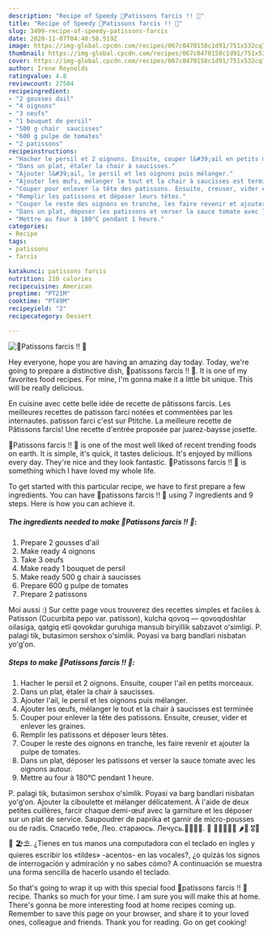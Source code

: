 ```yaml
---
description: "Recipe of Speedy 🧄Patissons farcis !! 🧅"
title: "Recipe of Speedy 🧄Patissons farcis !! 🧅"
slug: 3499-recipe-of-speedy-patissons-farcis
date: 2020-11-07T04:40:58.519Z
image: https://img-global.cpcdn.com/recipes/067c0470158c1d91/751x532cq70/🧄patissons-farcis-🧅-photo-principale-de-la-recette.jpg
thumbnail: https://img-global.cpcdn.com/recipes/067c0470158c1d91/751x532cq70/🧄patissons-farcis-🧅-photo-principale-de-la-recette.jpg
cover: https://img-global.cpcdn.com/recipes/067c0470158c1d91/751x532cq70/🧄patissons-farcis-🧅-photo-principale-de-la-recette.jpg
author: Irene Reynolds
ratingvalue: 4.8
reviewcount: 27504
recipeingredient:
- "2 gousses dail"
- "4 oignons"
- "3 oeufs"
- "1 bouquet de persil"
- "500 g chair  saucisses"
- "600 g pulpe de tomates"
- "2 patissons"
recipeinstructions:
- "Hacher le persil et 2 oignons. Ensuite, couper l&#39;ail en petits morceaux."
- "Dans un plat, étaler la chair à saucisses."
- "Ajouter l&#39;ail, le persil et les oignons puis mélanger."
- "Ajouter les œufs, mélanger le tout et la chair à saucisses est terminée"
- "Couper pour enlever la tête des patissons. Ensuite, creuser, vider et enlever les graines."
- "Remplir les patissons et déposer leurs têtes."
- "Couper le reste des oignons en tranche, les faire revenir et ajouter la pulpe de tomates."
- "Dans un plat, déposer les patissons et verser la sauce tomate avec les oignons autour."
- "Mettre au four à 180°C pendant 1 heure."
categories:
- Recipe
tags:
- patissons
- farcis

katakunci: patissons farcis 
nutrition: 210 calories
recipecuisine: American
preptime: "PT21M"
cooktime: "PT49M"
recipeyield: "2"
recipecategory: Dessert

---
```



![🧄Patissons farcis !! 🧅](https://img-global.cpcdn.com/recipes/067c0470158c1d91/751x532cq70/🧄patissons-farcis-🧅-photo-principale-de-la-recette.jpg)

Hey everyone, hope you are having an amazing day today. Today, we're going to prepare a distinctive dish, 🧄patissons farcis !! 🧅. It is one of my favorites food recipes. For mine, I'm gonna make it a little bit unique. This will be really delicious.

En cuisine avec cette belle idée de recette de pâtissons farcis. Les meilleures recettes de patisson farci notées et commentées par les internautes. patisson farci c&#39;est sur Ptitche. La meilleure recette de Pâtissons farcis! Une recette d&#39;entrée proposée par juarez-baysse josette.

🧄Patissons farcis !! 🧅 is one of the most well liked of recent trending foods on earth. It is simple, it's quick, it tastes delicious. It's enjoyed by millions every day. They're nice and they look fantastic. 🧄Patissons farcis !! 🧅 is something which I have loved my whole life.


To get started with this particular recipe, we have to first prepare a few ingredients. You can have 🧄patissons farcis !! 🧅 using 7 ingredients and 9 steps. Here is how you can achieve it.

<!--inarticleads1-->

##### The ingredients needed to make 🧄Patissons farcis !! 🧅:

1. Prepare 2 gousses d&#39;ail
1. Make ready 4 oignons
1. Take 3 oeufs
1. Make ready 1 bouquet de persil
1. Make ready 500 g chair à saucisses
1. Prepare 600 g pulpe de tomates
1. Prepare 2 patissons


Moi aussi :) Sur cette page vous trouverez des recettes simples et faciles à. Patisson (Cucurbita pepo var. patisson), kulcha qovoq — qovoqdoshlar oilasiga, qatgiq etli qovokdar guruhiga mansub biryillik sabzavot oʻsimligi. P. palagi tik, butasimon sershox oʻsimlik. Poyasi va barg bandlari nisbatan yoʻgʻon. 

<!--inarticleads2-->

##### Steps to make 🧄Patissons farcis !! 🧅:

1. Hacher le persil et 2 oignons. Ensuite, couper l&#39;ail en petits morceaux.
1. Dans un plat, étaler la chair à saucisses.
1. Ajouter l&#39;ail, le persil et les oignons puis mélanger.
1. Ajouter les œufs, mélanger le tout et la chair à saucisses est terminée
1. Couper pour enlever la tête des patissons. Ensuite, creuser, vider et enlever les graines.
1. Remplir les patissons et déposer leurs têtes.
1. Couper le reste des oignons en tranche, les faire revenir et ajouter la pulpe de tomates.
1. Dans un plat, déposer les patissons et verser la sauce tomate avec les oignons autour.
1. Mettre au four à 180°C pendant 1 heure.


P. palagi tik, butasimon sershox oʻsimlik. Poyasi va barg bandlari nisbatan yoʻgʻon. Ajouter la ciboulette et mélanger délicatement. À l&#39;aide de deux petites cuillères, farcir chaque demi-œuf avec la garniture et les déposer sur un plat de service. Saupoudrer de paprika et garnir de micro-pousses ou de radis. Спасибо тебе, Лео. стараюсь. Лечусь.🥛🍯🧄🧅. 🥰 🥔🧅🧄🥕🥦 🌶🥒 🎖🏅🥇 🏖⛱. ¿Tienes en tus manos una computadora con el teclado en ingles y quieres escribir los «tildes» -acentos- en las vocales?, ¿o quizás los signos de interrogación y admiración y no sabes cómo? A continuación se muestra una forma sencilla de hacerlo usando el teclado. 

So that's going to wrap it up with this special food 🧄patissons farcis !! 🧅 recipe. Thanks so much for your time. I am sure you will make this at home. There's gonna be more interesting food at home recipes coming up. Remember to save this page on your browser, and share it to your loved ones, colleague and friends. Thank you for reading. Go on get cooking!
